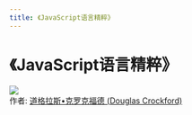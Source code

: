 ```yaml
---
title: 《JavaScript语言精粹》
---
```

# 《JavaScript语言精粹》
![](https://img1.doubanio.com/view/subject/l/public/s22708088.jpg)  
作者: [道格拉斯•克罗克福德 (Douglas Crockford)]()